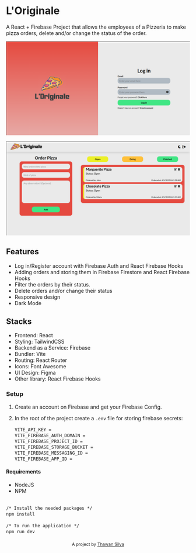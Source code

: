# L'Originale

A React + Firebase Project that allows the employees of a Pizzeria to make pizza orders, delete and/or change the status of the order.

<p align="center">
<img src="./assets/logIn.png" alt="A image showing the log in page of the project, the logo is on the left with a red background and the log in form with the email and password inputs are on the right."/>
</p>

<p align="center">
<img src="./assets/homePage.png" alt="Image of the home page, the navbar is on top with the logo image on the left and the dark mode and sign out button is on the right, the main section contain the order section where the person put the informations of the order, and the orders section where it shows the orders that were asked."/>
</p>

## Features

- Log in/Register account with Firebase Auth and React Firebase Hooks
- Adding orders and storing them in Firebase Firestore and React Firebase Hooks
- Filter the orders by their status.
- Delete orders and/or change their status
- Responsive design
- Dark Mode

## Stacks

- Frontend: React
- Styling: TailwindCSS
- Backend as a Service: Firebase
- Bundler: Vite
- Routing: React Router
- Icons: Font Awesome
- UI Design: Figma
- Other library: React Firebase Hooks

### Setup

1. Create an account on Firebase and get your Firebase Config.
2. In the root of the project create a `.env` file for storing firebase secrets:

   ```env
   VITE_API_KEY =
   VITE_FIREBASE_AUTH_DOMAIN =
   VITE_FIREBASE_PROJECT_ID =
   VITE_FIREBASE_STORAGE_BUCKET =
   VITE_FIREBASE_MESSAGING_ID =
   VITE_FIREBASE_APP_ID =
   ```

#### Requirements

- NodeJS
- NPM

```

/* Install the needed packages */
npm install

/* To run the application */
npm run dev

```

<p align="center">
<sub>A project by <a href="http://thawan.netlify.app/">Thawan Silva</a></sub>
</p>
